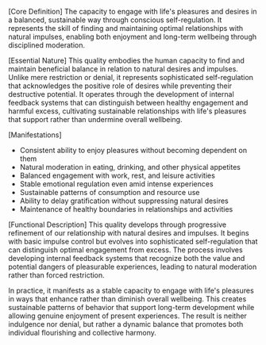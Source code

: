 [Core Definition]
The capacity to engage with life's pleasures and desires in a balanced, sustainable way through conscious self-regulation. It represents the skill of finding and maintaining optimal relationships with natural impulses, enabling both enjoyment and long-term wellbeing through disciplined moderation.

[Essential Nature]
This quality embodies the human capacity to find and maintain beneficial balance in relation to natural desires and impulses. Unlike mere restriction or denial, it represents sophisticated self-regulation that acknowledges the positive role of desires while preventing their destructive potential. It operates through the development of internal feedback systems that can distinguish between healthy engagement and harmful excess, cultivating sustainable relationships with life's pleasures that support rather than undermine overall wellbeing.

[Manifestations]
- Consistent ability to enjoy pleasures without becoming dependent on them
- Natural moderation in eating, drinking, and other physical appetites
- Balanced engagement with work, rest, and leisure activities
- Stable emotional regulation even amid intense experiences
- Sustainable patterns of consumption and resource use
- Ability to delay gratification without suppressing natural desires
- Maintenance of healthy boundaries in relationships and activities

[Functional Description]
This quality develops through progressive refinement of our relationship with natural desires and impulses. It begins with basic impulse control but evolves into sophisticated self-regulation that can distinguish optimal engagement from excess. The process involves developing internal feedback systems that recognize both the value and potential dangers of pleasurable experiences, leading to natural moderation rather than forced restriction.

In practice, it manifests as a stable capacity to engage with life's pleasures in ways that enhance rather than diminish overall wellbeing. This creates sustainable patterns of behavior that support long-term development while allowing genuine enjoyment of present experiences. The result is neither indulgence nor denial, but rather a dynamic balance that promotes both individual flourishing and collective harmony.
